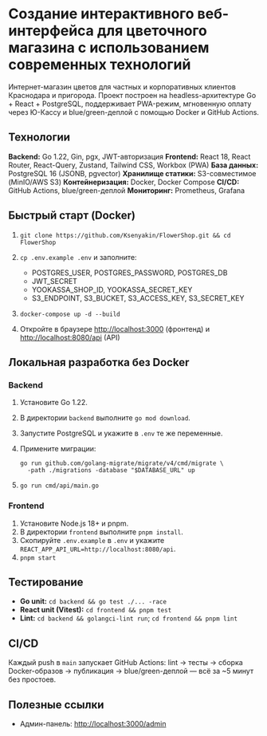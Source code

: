 # Создание интерактивного веб-интерфейса для цветочного магазина с использованием современных технологий

Интернет-магазин цветов для частных и корпоративных клиентов Краснодара и пригорода. Проект построен на headless-архитектуре Go + React + PostgreSQL, поддерживает PWA-режим, мгновенную оплату через Ю-Кассу и blue/green-деплой с помощью Docker и GitHub Actions.

## Технологии

**Backend:** Go 1.22, Gin, pgx, JWT-авторизация
**Frontend:** React 18, React Router, React-Query, Zustand, Tailwind CSS, Workbox (PWA)
**База данных:** PostgreSQL 16 (JSONB, pgvector)
**Хранилище статики:** S3-совместимое (MinIO/AWS S3)
**Контейнеризация:** Docker, Docker Compose
**CI/CD:** GitHub Actions, blue/green-деплой
**Мониторинг:** Prometheus, Grafana

## Быстрый старт (Docker)

1. `git clone https://github.com/Ksenyakin/FlowerShop.git && cd FlowerShop`
2. `cp .env.example .env` и заполните:

   * POSTGRES\_USER, POSTGRES\_PASSWORD, POSTGRES\_DB
   * JWT\_SECRET
   * YOOKASSA\_SHOP\_ID, YOOKASSA\_SECRET\_KEY
   * S3\_ENDPOINT, S3\_BUCKET, S3\_ACCESS\_KEY, S3\_SECRET\_KEY
3. `docker-compose up -d --build`
4. Откройте в браузере [http://localhost:3000](http://localhost:3000) (фронтенд) и [http://localhost:8080/api](http://localhost:8080/api) (API)

## Локальная разработка без Docker

### Backend

1. Установите Go 1.22.
2. В директории `backend` выполните `go mod download`.
3. Запустите PostgreSQL и укажите в `.env` те же переменные.
4. Примените миграции:

   ```
   go run github.com/golang-migrate/migrate/v4/cmd/migrate \
     -path ./migrations -database "$DATABASE_URL" up
   ```
5. `go run cmd/api/main.go`

### Frontend

1. Установите Node.js 18+ и pnpm.
2. В директории `frontend` выполните `pnpm install`.
3. Скопируйте `.env.example` в `.env` и укажите `REACT_APP_API_URL=http://localhost:8080/api`.
4. `pnpm start`

## Тестирование

* **Go unit:** `cd backend && go test ./... -race`
* **React unit (Vitest):** `cd frontend && pnpm test`
* **Lint:** `cd backend && golangci-lint run`; `cd frontend && pnpm lint`

## CI/CD

Каждый push в `main` запускает GitHub Actions: lint → тесты → сборка Docker-образов → публикация → blue/green-деплой — всё за \~5 минут без простоев.

## Полезные ссылки

* Админ-панель: [http://localhost:3000/admin](http://localhost:3000/admin)